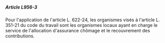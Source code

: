##### Article L956-3

Pour l'application de l'article L. 622-24, les organismes visés à l'article L. 351-21 du code du travail sont les organismes locaux ayant en charge le service de l'allocation d'assurance chômage et le recouvrement des contributions.

